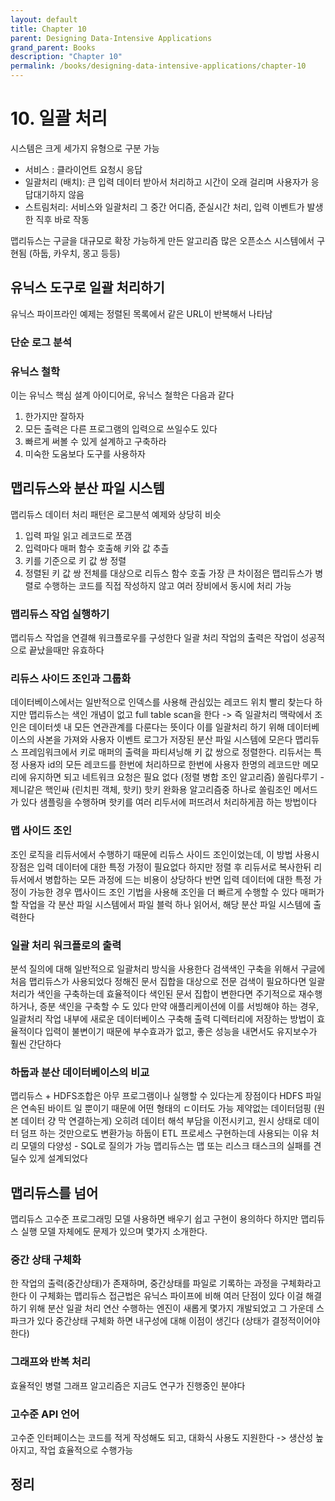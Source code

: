 ```yaml
---
layout: default
title: Chapter 10
parent: Designing Data-Intensive Applications
grand_parent: Books
description: "Chapter 10"
permalink: /books/designing-data-intensive-applications/chapter-10
---
```


# 10. 일괄 처리
시스템은 크게 세가지 유형으로 구분 가능
- 서비스 : 클라이언트 요청시 응답
- 일괄처리 (배치): 큰 입력 데이터 받아서 처리하고 시간이 오래 걸리며 사용자가 응답대기하지 않음
- 스트림처리: 서비스와 일괄처리 그 중간 어디즘, 준실시간 처리, 입력 이벤트가 발생한 직후 바로 작동 

맵리듀스는 구글을 대규모로 확장 가능하게 만든 알고리즘 
많은 오픈소스 시스템에서 구현됨 (하둡, 카우치, 몽고 등등)

## 유닉스 도구로 일괄 처리하기
유닉스 파이프라인 예제는 정렬된 목록에서 같은 URL이 반복해서 나타남 

### 단순 로그 분석
### 유닉스 철학
이는 유닉스 핵심 설계 아이디어로, 유닉스 철학은 다음과 같다
1. 한가지만 잘하자
2. 모든 출력은 다른 프로그램의 입력으로 쓰일수도 있다
3. 빠르게 써볼 수 있게 설계하고 구축하라
4. 미숙한 도움보다 도구를 사용하자
   
## 맵리듀스와 분산 파일 시스템
맵리듀스 데이터 처리 패턴은 로그분석 예제와 상당히 비슷 
1. 입력 파일 읽고 레코드로 쪼갬
2. 입력마다 매퍼 함수 호출해 키와 값 추츨
3. 키를 기준으로 키 값 쌍 정렬
4. 정렬된 키 값 쌍 전체를 대상으로 리듀스 함수 호출
가장 큰 차이점은 맵리듀스가 병렬로 수행하는 코드를 직접 작성하지 않고 여러 장비에서 동시에 처리 가능 
### 맵리듀스 작업 실행하기
맵리듀스 작업을 연결해 워크플로우를 구성한다 
일괄 처리 작업의 출력은 작업이 성공적으로 끝났을때만 유효하다 

### 리듀스 사이드 조인과 그룹화
데이터베이스에서는 일반적으로 인덱스를 사용해 관심있는 레코드 위치 빨리 찾는다 
하지만 맵리듀스는 색인 개념이 없고 full table scan을 한다 -> 즉 일괄처리 맥락에서 조인은 데이터셋 내 모든 연관관계를 다룬다는 뜻이다
이를 일괄처리 하기 위해 데이터베이스의 사본을 가져와 사용자 이벤트 로그가 저장된 분산 파일 시스템에 모은다 
맵리듀스 프레임워크에서 키로 매퍼의 출력을 파티셔닝해 키 값 쌍으로 정렬한다. 
리듀서는 특정 사용자 id의 모든 레코드를 한번에 처리하므로 한번에 사용자 한명의 레코드만 메모리에 유지하면 되고 네트워크 요청은 필요 없다 (정렬 병합 조인 알고리즘)
쏠림다루기 - 제니같은 핵인싸 (린치핀 객체, 핫키)
핫키 완화용 알고리즘중 하나로 쏠림조인 메서드가 있다 
샘플링을 수행하며 핫키를 여러 리두서에 퍼뜨려서 처리하게끔 하는 방법이다 

### 맵 사이드 조인
조인 로직을 리듀서에서 수행하기 때문에 리듀스 사이드 조인이었는데, 이 방법 사용시 장점은 입력 데이터에 대한 특정 가정이 필요없다 
하지만 정렬 후 리듀서로 복사한뒤 리듀서에서 병합하는 모든 과정에 드는 비용이 상당하다
반면 입력 데이터에 대한 특정 가정이 가능한 경우 맵사이드 조인 기법을 사용해 조인을 더 빠르게 수행할 수 있다 
매퍼가 할 작업을 각 분산 파일 시스템에서 파일 블럭 하나 읽어서, 해당 분산 파일 시스템에 출력한다 

### 일괄 처리 워크플로의 출력
분석 질의에 대해 일반적으로 일괄처리 방식을 사용한다
검색색인 구축을 위해서 구글에 처음 맵리듀스가 사용되었다
정해진 문서 집합을 대상으로 전문 검색이 필요하다면 일괄처리가 색인을 구축하는데 효율적이다
색인된 문서 집합이 변한다면 주기적으로 재수행 하거나, 증분 색인을 구축할 수 도 있다
만약 애플리케이션에 이를 서빙해야 하는 경우, 일괄처리 작업 내부에 새로운 데이터베이스 구축해 출력 디렉터리에 저장하는 방법이 효율적이다 
입력이 불변이기 때문에 부수효과가 없고, 좋은 성능을 내면서도 유지보수가 훨씬 간단하다 

### 하둡과 분산 데이터베이스의 비교
맵리듀스 + HDFS조합은 아무 프로그램이나 실행할 수 있다는게 장점이다 
HDFS 파일은 연속된 바이트 일 뿐이기 때문에 어떤 형태의 ㄷ이터도 가능 
제약없는 데이터덤핑 (원본 데이터 걍 막 연결하는게) 오히려 데이터 해석 부담을 이전시키고, 원시 상태로 데이터 덤프 하는 것만으로도 변환가능 
하둡이 ETL 프로세스 구현하는데 사용되는 이유
처리 모델의 다양성 - SQL로 질의가 가능 
맵리듀스는 맵 또는 리스크 태스크의 실패를 견딜수 있게 설계되었다 

## 맵리듀스를 넘어
맵리듀스 고수준 프로그래밍 모델 사용하면 배우기 쉽고 구현이 용의하다 
하지만 맵리듀스 실행 모델 자체에도 문제가 있으며 몇가지 소개한다.

### 중간 상태 구체화
한 작업의 출력(중간상태)가 존재하며, 중간상태를 파일로 기록하는 과정을 구체화라고 한다
이 구체화는 맵리듀스 접근법은 유닉스 파이프에 비해 여러 단점이 있다
이걸 해결하기 위해 분산 일괄 처리 연산 수행하는 엔진이 새롭게 몇가지 개발되었고 그 가운데 스파크가 있다 
중간상태 구체화 하면 내구성에 대해 이점이 생긴다 (상태가 결정적이어야 한다)

### 그래프와 반복 처리
효율적인 병렬 그래프 알고리즘은 지금도 연구가 진행중인 분야다 

### 고수준 API 언어
고수준 인터페이스는 코드를 적게 작성해도 되고, 대화식 사용도 지원한다 -> 생산성 높아지고, 작업 효율적으로 수행가능 

## 정리
